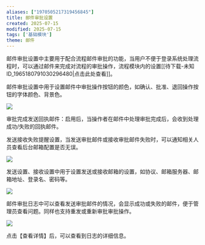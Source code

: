 ```yaml
---
aliases: ["1970505217319456845"]
title: 邮件审批设置
created: 2025-07-15
modified: 2025-07-15
tags: ['基础模块']
theme: 邮件
---
```


邮件审批设置中主要用于配合流程邮件审批的功能，当用户不便于登录系统处理流程时，可以通过邮件来完成对流程的审批操作，流程模块内的设置[[待下载-未知ID_1965180791030296480|点击此处查看]]。

邮件审批设置中用于设置邮件中审批操作按钮的颜色，如确认、批准、退回操作按钮的字体颜色、背景色。

![](https://myhelpdoc.oss-cn-heyuan.aliyuncs.com/mdimages/e75ace199ac096e2df6eaea430d69b85.jpg)

审批完成发送回执邮件：启用后，当操作者在邮件中处理审批完成后，会收到处理成功/失败的回执邮件。

发送接收失败提醒设置，当发送审批邮件或接收审批邮件失败时，可以通知相关人员查看后台邮箱配置是否无误。

![](https://myhelpdoc.oss-cn-heyuan.aliyuncs.com/mdimages/a1b1c77f37fa46afb449f3f46eed9e20.jpg)

发送设置、接收设置中用于设置发送或接收邮箱的设置，如协议、邮箱服务器、邮箱地址、登录名、密码等。

![](https://myhelpdoc.oss-cn-heyuan.aliyuncs.com/mdimages/61f04c26df85e3b364278481e8a1fe50.jpg)

邮件审批日志中可以查看发送审批邮件的情况，会显示成功或失败的邮件，便于管理员查看问题。同样也支持重发或重新审批审批操作。

![](https://myhelpdoc.oss-cn-heyuan.aliyuncs.com/mdimages/574133f0cea198e7c239534740c58937.jpg)

点击【查看详情】后，可以查看到日志的详细信息。

